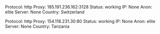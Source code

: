 Protocol: http
Proxy: 185.191.236.162:3128
Status: working
IP: None
Anon: elite
Server: None
Country: Switzerland

Protocol: http
Proxy: 154.118.231.30:80
Status: working
IP: None
Anon: elite
Server: None
Country: Tanzania

